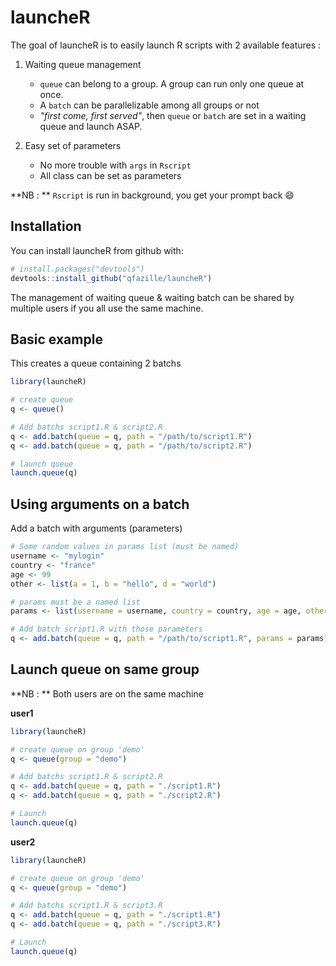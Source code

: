 
<!-- README.md is generated from README.Rmd. Please edit that file -->
launcheR
========

The goal of launcheR is to easily launch R scripts with 2 available features :

1.  Waiting queue management
    -   `queue` can belong to a group. A group can run only one queue at once.
    -   A `batch` can be parallelizable among all groups or not
    -   *"first come, first served"*, then `queue` or `batch` are set in a waiting queue and launch ASAP.

2.  Easy set of parameters
    -   No more trouble with `args` in `Rscript`
    -   All class can be set as parameters

**NB : ** `Rscript` is run in background, you get your prompt back 😄

Installation
------------

You can install launcheR from github with:

``` r
# install.packages("devtools")
devtools::install_github("qfazille/launcheR")
```

The management of waiting queue & waiting batch can be shared by multiple users if you all use the same machine.

Basic example
-------------

This creates a queue containing 2 batchs

``` r
library(launcheR)

# create queue
q <- queue()

# Add batchs script1.R & script2.R
q <- add.batch(queue = q, path = "/path/to/script1.R")
q <- add.batch(queue = q, path = "/path/to/script2.R")

# launch queue
launch.queue(q)
```

Using arguments on a batch
--------------------------

Add a batch with arguments (parameters)

``` r
# Some random values in params list (must be named)
username <- "mylogin"
country <- "france"
age <- 99
other <- list(a = 1, b = "hello", d = "world")

# params must be a named list
params <- list(username = username, country = country, age = age, other = other)

# Add batch script1.R with those parameters
q <- add.batch(queue = q, path = "/path/to/script1.R", params = params)
```

Launch queue on same group
--------------------------

**NB : ** Both users are on the same machine

**user1**

``` r
library(launcheR)

# create queue on group 'demo'
q <- queue(group = "demo")

# Add batchs script1.R & script2.R
q <- add.batch(queue = q, path = "./script1.R")
q <- add.batch(queue = q, path = "./script2.R")

# Launch
launch.queue(q)
```

**user2**

``` r
library(launcheR)

# create queue on group 'demo'
q <- queue(group = "demo")

# Add batchs script1.R & script3.R
q <- add.batch(queue = q, path = "./script1.R")
q <- add.batch(queue = q, path = "./script3.R")

# Launch
launch.queue(q)
```

